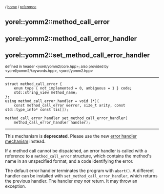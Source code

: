<sub>/ [home](/README.md) / [reference](README.md) </sub>

## yorel::yomm2::method_call_error
## yorel::yomm2::method_call_error_handler
## yorel::yomm2::set_method_call_error_handler
<sub>defined in header <yorel/yomm2/core.hpp>; also provided by <yorel/yomm2/keywords.hpp>, <yorel/yomm2.hpp></sub>
<!-- -->
---
```
struct method_call_error {
    enum type { not_implemented = 0, ambiguous = 1 } code;
    std::string_view method_name;
};
using method_call_error_handler = void (*)(
    const method_call_error &error, size_t arity, const std::type_info* const tis[]);

method_call_error_handler set_method_call_error_handler(
    method_call_error_handler handler);
```
---
This mechanism is **deprecated**. Please use the new [error handler
mechanism](set_error_handler.md) instead.

If a method call cannot be dispatched, an error handler is called with a
reference to a `method_call_error` structure, which contains the method's name
in an unspecified format, and a code identifying the error.

The default error handler terminates the program with `abort()`. A different
handler can be installed with `set_method_call_error_handler`, which returns the
previous handler. The handler *may not* return. It may throw an exception.
